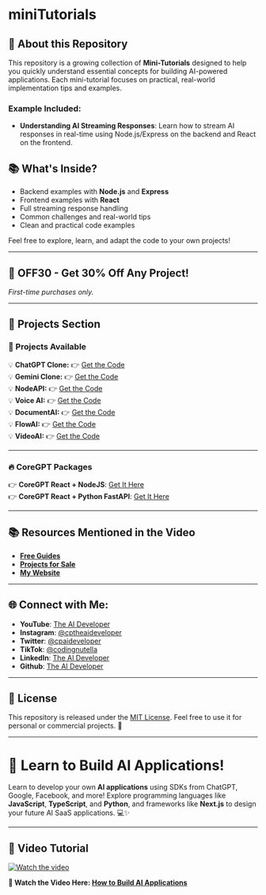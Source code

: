# miniTutorials

## 📖 About this Repository

This repository is a growing collection of **Mini-Tutorials** designed to help you quickly understand essential concepts for building AI-powered applications. Each mini-tutorial focuses on practical, real-world implementation tips and examples.

### Example Included:
- **Understanding AI Streaming Responses**: Learn how to stream AI responses in real-time using Node.js/Express on the backend and React on the frontend.


## 📚 What's Inside?
- Backend examples with **Node.js** and **Express**
- Frontend examples with **React**
- Full streaming response handling
- Common challenges and real-world tips
- Clean and practical code examples

Feel free to explore, learn, and adapt the code to your own projects!

---

## 🎉 OFF30 - Get **30% Off** Any Project!  
*First-time purchases only.*

---

## 🚀 Projects Section  

### 🌟 Projects Available  

💡 **ChatGPT Clone:** 👉 [Get the Code](https://www.the-aideveloper.com/products/ez94_t)  
💡 **Gemini Clone:** 👉 [Get the Code](https://www.the-aideveloper.com/products/ABktLQ)  
💡 **NodeAPI:** 👉 [Get the Code](https://www.the-aideveloper.com/products/dMVTnM)  
💡 **Voice AI:** 👉 [Get the Code](https://www.the-aideveloper.com/products/G4rfGx)  
💡 **DocumentAI:** 👉 [Get the Code](https://www.the-aideveloper.com/products/7HVdbq)  
💡 **FlowAI:** 👉 [Get the Code](https://www.the-aideveloper.com/products/f6-3Am)  
💡 **VideoAI:** 👉 [Get the Code](https://www.the-aideveloper.com/products/9jiaLF)  

---

### 🔥 CoreGPT Packages  

👉 **CoreGPT React + NodeJS**: [Get It Here](https://checkout.the-aideveloper.com/b/14keVD7vgcDw4mc6pb)  
👉 **CoreGPT React + Python FastAPI**: [Get It Here](https://checkout.the-aideveloper.com/b/dR614N8zkdHA8CseVI)  

---

## 📚 Resources Mentioned in the Video
- **[Free Guides](https://www.the-aideveloper.com/guides)**  
- **[Projects for Sale](https://www.the-aideveloper.com/projects)**  
- **[My Website](https://www.the-aideveloper.com/)**  

---

## 🌐 Connect with Me:  
- **YouTube**: [The AI Developer](https://www.youtube.com/@theaideveloper)  
- **Instagram**: [@cptheaideveloper](https://www.instagram.com/cptheaideveloper/)  
- **Twitter**: [@cpaideveloper](https://x.com/cpaideveloper)  
- **TikTok**: [@codingnutella](https://www.tiktok.com/@codingnutella)  
- **LinkedIn**: [The AI Developer](https://www.linkedin.com/company/theaidevelopercp/)  
- **Github**: [The AI Developer](https://github.com/cpTheAideveloper)  

---

## 📄 License

This repository is released under the [MIT License](LICENSE). Feel free to use it for personal or commercial projects. 🚀

----

# 🚀 Learn to Build AI Applications!

Learn to develop your own **AI applications** using SDKs from ChatGPT, Google, Facebook, and more! Explore programming languages like **JavaScript**, **TypeScript**, and **Python**, and frameworks like **Next.js** to design your future AI SaaS applications. 💻✨

---



## 🎥 Video Tutorial

[![Watch the video](https://img.youtube.com/vi/L68y_GRg_6o/0.jpg)](https://youtu.be/9NruSjjnkZs)

**🎥 Watch the Video Here: [How to Build AI Applications](https://youtu.be/9NruSjjnkZs)**

